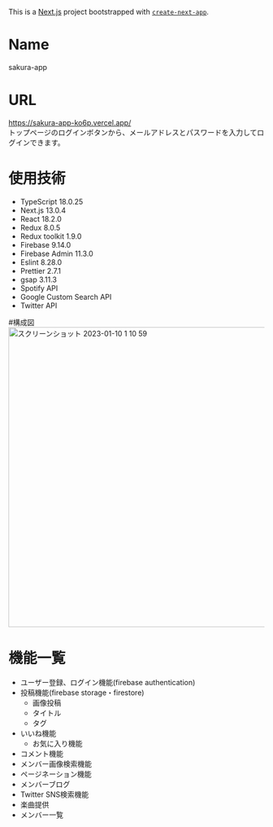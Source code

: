This is a [Next.js](https://nextjs.org/) project bootstrapped with [`create-next-app`](https://github.com/vercel/next.js/tree/canary/packages/create-next-app).
# Name
sakura-app

# URL
https://sakura-app-ko6p.vercel.app/ <br >
トップページのログインボタンから、メールアドレスとパスワードを入力してログインできます。

# 使用技術
- TypeScript 18.0.25
- Next.js 13.0.4 
- React 18.2.0
- Redux 8.0.5
- Redux toolkit 1.9.0
- Firebase 9.14.0
- Firebase Admin 11.3.0
- Eslint 8.28.0
- Prettier 2.7.1
- gsap 3.11.3
- Spotify API
- Google Custom Search API
- Twitter API

#構成図 <br>
<img width="589" alt="スクリーンショット 2023-01-10 1 10 59" src="https://user-images.githubusercontent.com/88591404/211354515-04cadc6f-092b-4a13-962a-879a593e5c16.png">

# 機能一覧
- ユーザー登録、ログイン機能(firebase authentication)
- 投稿機能(firebase storage・firestore)
  - 画像投稿
  - タイトル
  - タグ
- いいね機能
  - お気に入り機能
- コメント機能
- メンバー画像検索機能
- ページネーション機能
- メンバーブログ
- Twitter SNS検索機能
- 楽曲提供
- メンバー一覧
